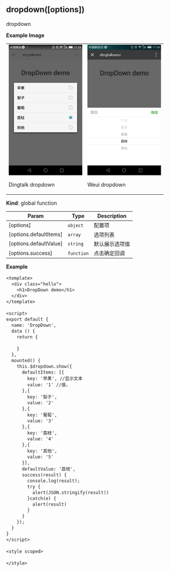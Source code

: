 <a name="actionSheet"></a>

## dropdown([options])
dropdown

**Example Image** 
<table border="0">
    <tr>
        <td>
            <img alt="Dingtalk dropdown" src="./images/dropdown_dingtalk.jpeg" width=200 />
            <p>Dingtalk dropdown</p>
        </td>
        <td>
            <img alt="Weui dropdown" src="./images/dropdown_weui.jpeg" width=200 />
            <p>Weui dropdown</p>
        </td>
    </tr>
</table>


**Kind**: global function  

| Param | Type | Description |
| --- | --- | --- |
| [options] | <code>object</code> | 配置项 |
| [options.defaultItems] | <code>array</code> | 选项列表 |
| [options.defaultValue] | <code>string</code> | 默认展示选项值 |
| [options.success] | <code>function</code> | 点击确定回调 |

**Example**  

```
<template>
  <div class="hello">
    <h1>DropDown demo</h1>
  </div>
</template>

<script>
export default {
  name: 'DropDown',
  data () {
    return {
      
    }
  },
  mounted() {
    this.$dropdown.show({
      defaultItems: [{
        key: '苹果', //显示文本
        value: '1' //值，
      },{
        key: '梨子',
        value: '2'
      },{
        key: '葡萄',
        value: '3'
      },{
        key: '荔枝',
        value: '4'
      },{
        key: '其他',
        value: '5'
      }],
      defaultValue: '荔枝',
      success(result) {
        console.log(result);
        try {
          alert(JSON.stringify(result))
        }catch(e) {
          alert(result)
        }
      }
    });
  }
}
</script>

<style scoped>

</style>

```
